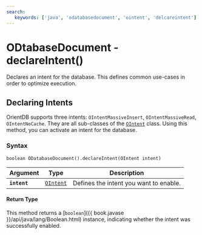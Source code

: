 ```yaml
---
search:
   keywords: ['java', 'odatabasedocument', 'ointent', 'delcareintent']
---
```


# ODtabaseDocument - declareIntent()

Declares an intent for the database.  This defines common use-cases in order to optimize execution.

## Declaring Intents

OrientDB supports three intents: `OIntentMassiveInsert`, `OIntentMassiveRead`, `OIntentNoCache`.  They are all sub-classes of the [`OIntent`](Java-Ref-OIntent.md) class.  Using this method, you can activate an intent for the database.

### Syntax

```
boolean ODatabaseDocument().declareIntent(OIntent intent)
```

| Argument | Type | Description|
|---|---|---|
| **`intent`** | [`OIntent`](Java-Ref-OIntent) | Defines the intent you want to enable. |

#### Return Type

This method returns a [`boolean`]({{ book.javase }}/api/java/lang/Boolean.html) instance, indicating whether the intent was successfully enabled.


